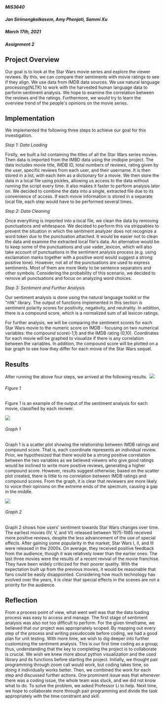 ##### **MIS3640**

##### **Jan Sirimongkolkasem, Amy Phenjati, Sammi Xu**

##### **March 17th, 2021**

##### **Assignment 2**

## Project Overview
Our goal is to look at the Star Wars movie series and explore the viewer reviews. By this, we can compare their sentiments with movie ratings to see if they align. We use data from IMDB data sources. We use natural language processing(NLTK) to work with the harvested human language data to perform sentiment analysis. We hope to examine the correlation between the reviews and the ratings. Furthermore, we would try to learn the overview trend of the people's opinions on the movie series. 

## Implementation
We implemented the following three steps to achieve our goal for this investigation.

*Step 1: Data Loading*

Firstly, we built a list containing the titles of all the Star Wars series movies. Then data is imported from the IMBD data using the imdbpie project. The data includes movie title, IMDB ID, total numbers of reviews, rating given by the user, specific reviews from each user, and their username. It is then stored in a list, with each item as a dictionary for a movie. We then store the data in a local file using pickles, allowing us access to the data without running the script every time. It also makes it faster to perform analysis later on. We decided to combine the data into a single, extracted file due to its convenience of access. If each movie information is stored in a separate local file, each step would have to be performed several times.

*Step 2: Data Cleaning*

Once everything is imported into a local file, we clean the data by removing punctuations and whitespace. We decided to perform this via strippables to prevent the situation in which the sentiment analyzer does not recognize a word token due to the punctuation attached. It would be easier not to clean the data and examine the extracted local file's data. An alternative would be to keep some of the punctuations and use vader_lexicon, which will also take account of punctuations in the sentiment analysis process (e.g. using exclamation marks together with a positive word would suggest a strong positive tone). However, not all of the punctuations are used to express sentiments. Most of them are more likely to be sentence separators and other symbols. Considering the probability of this scenario, we decided to remove all punctuations and focus on analyzing word choices.

*Step 3: Sentiment and Further Analysis*

Our sentiment analysis is done using the natural language toolkit or the "nltk" library. The output of functions implemented in this section is sentiment polarity scores for positivity, negativity, and neutrality. In addition, there is a compound score, which is a normalized sum of all lexicon ratings. 

For further analysis, we will be comparing the sentiment scores for each Star Wars movie to the numeric score on IMDB - focusing on two numerical variables: the compound score(-1,1) and the IMDB rating (0,10). Coordinates for each movie will be graphed to visualize if there is any correlation between the variables. In addition, the compound score will be plotted on a bar graph to see how they differ for each movie of the Star Wars sequel. 

## Results
After running the above four steps, we arrived at the following results. 
![](https://lh6.googleusercontent.com/CUEwJj_yQW4dRPaDJ9f24yyoR3RbsidMsfHpnq9Z10sLP-gEAiQl9AwEP-hURmnThc3yIrkakcLv1F25gYbHgPfJw4N3Okh_ySug7iPIlm0u1VY4TULwNNvw_uypcA1tK-FDtNSD)
###### Figure 1

Figure 1 is an example of the output of the sentiment analysis for each movie, classified by each reviwer.

![](https://lh5.googleusercontent.com/pfDdcexvyLqCmGEQl4nFCpZ5HJe9ay3wx5CRAl6mB38kCMYgZ0oN7F6lXHJf6CKNOh_IfcXT8ViS5bH52M-1veTYPa23zWV0X9iy4bU4YGYYMo5pZB7nFTyZx4gKQd7lbjSjN168) 
###### Graph 1
Graph 1 is a scatter plot showing the relationship between IMDB ratings and compound score. That is, each coordinate represents an individual review. Prior, we hypothesized that there would be a strong positive correlation between the two variables as we believed viewers who give good ratings would be inclined to write more positive reviews, generating a higher compound score. However, results suggest otherwise; based on the scatter plot created, there is little to no correlation between IMDB ratings and compound scores. From the graph, it is clear that reviewers are more likely to voice their opinions on the extreme ends of the spectrum, causing a gap in the middle.

![](https://lh6.googleusercontent.com/hzT9Lh3GNP52n-wexPkU0evQOOYsuPZ7aj9sIkUCFGRtifi4qvtzDK9GWU4jekVfyLBKtI2hoh2lr8rK-FeCjoTb6SD1KYl-gElbM1-HSkorWWomC3D_49PYu0-uhmokXw-E4ctS)
###### Graph 2
Graph 2 shows how users' sentiment towards Star Wars changes over time. The earliest movies (IV, V, and VI) released between 1975-1985 received more positive reviews, despite the less advancement of the use of special effects. After gaining some popularity in the market, Star Wars I, II, and III were released in the 2000s. On average, they received positive feedback from the audience, though it was relatively lower than the earlier ones. The last three movies were the results of a recent revival of the movie franchise. They have been widely criticized for their poorer quality. With the expectation built up from the previous movies, it would be reasonable that fans could be easily disappointed. Considering how much technology has evolved over the years, it is clear that special effects in the scenes are not a priority for the audience. 

## Reflection
From a process point of view, what went well was that the data loading process was easy to access and manage. The first stage of sentiment analysis was also not too difficult to perform. For the given timeframe, we believed that our project was appropriately scoped. By mapping out every step of the process and writing pseudocode before coding, we had a good plan for unit testing. With more time, we wish to dig deeper into further customizing the sentiment analysis. This is our first time coding as a group; thus, understanding that the key to completing the project is to collaborate is crucial. We wish we knew more about python visualization and the used library and its functions before starting the project. Initially, we thought pair programming through zoom call would work, but coding takes time, so doing it individually works better. Then, we combined the work for each step and discussed further actions. One prominent issue was that whenever there was a coding issue, the whole team was stuck, and we did not know what to do. To solve the problem, we asked Professor Li to help. Next time, we hope to collaborate more through pair programming and divide the task appropriately with the time constraint and skill.